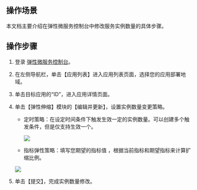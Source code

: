 ## 操作场景

本文档主要介绍在弹性微服务控制台中修改服务实例数量的具体步骤。

## 操作步骤

1. 登录 [弹性微服务控制台](https://console.cloud.tencent.com/tem)。

2. 在左侧导航栏，单击【应用列表】进入应用列表页面，选择您的应用部署地域。

3. 单击目标应用的“ID”，进入应用详情页面。

4. 单击【弹性伸缩】模块的【编辑并更新】，设置实例数量变更策略。

   - 定时策略：在设定时间条件下触发生效一定的实例数量。可以创建多个触发条件，但是仅支持生效一个。

     ![](https://main.qcloudimg.com/raw/4e0b30ab6cd20449896ec7a8b494f649.png)

   - 指标弹性策略：填写您期望的指标值 ，根据当前指标和期望指标来计算扩缩比例。

   ![](https://main.qcloudimg.com/raw/c3838be508e284fc4e3bd54c3f8fabd0.png)

5. 单击【提交】，完成实例数量修改。
